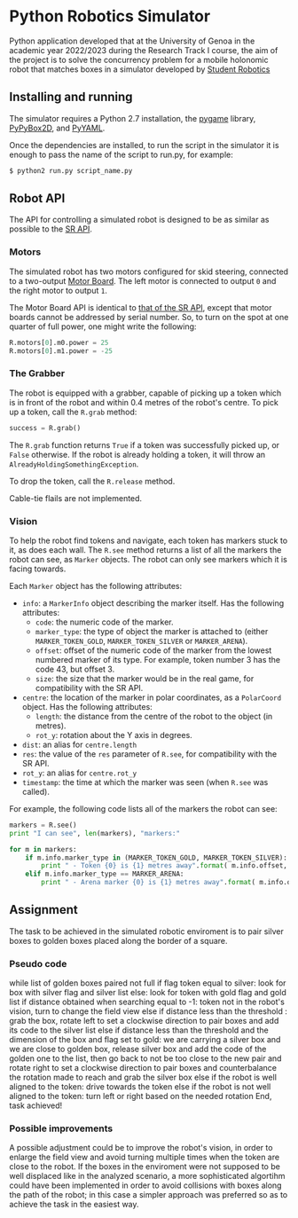 Python Robotics Simulator
================================

Python application developed that at the University of Genoa in the academic year 2022/2023 during the Research Track I course, the aim of the project is to solve the concurrency problem for a mobile holonomic robot that matches boxes in a simulator developed by [Student Robotics](https://studentrobotics.org) 

Installing and running
----------------------

The simulator requires a Python 2.7 installation, the [pygame](http://pygame.org/) library, [PyPyBox2D](https://pypi.python.org/pypi/pypybox2d/2.1-r331), and [PyYAML](https://pypi.python.org/pypi/PyYAML/).

Once the dependencies are installed, to run the script in the simulator
it is enough to pass the name of the script to run.py, for example:
``` bash
$ python2 run.py script_name.py
```

Robot API
---------
The API for controlling a simulated robot is designed to be as similar as possible to the [SR API][sr-api].
### Motors ###

The simulated robot has two motors configured for skid steering, connected to a two-output [Motor Board](https://studentrobotics.org/docs/kit/motor_board). The left motor is connected to output `0` and the right motor to output `1`.

The Motor Board API is identical to [that of the SR API](https://studentrobotics.org/docs/programming/sr/motors/), except that motor boards cannot be addressed by serial number. So, to turn on the spot at one quarter of full power, one might write the following:

```python
R.motors[0].m0.power = 25
R.motors[0].m1.power = -25
```

### The Grabber ###

The robot is equipped with a grabber, capable of picking up a token which is in front of the robot and within 0.4 metres of the robot's centre. To pick up a token, call the `R.grab` method:

```python
success = R.grab()
```

The `R.grab` function returns `True` if a token was successfully picked up, or `False` otherwise. If the robot is already holding a token, it will throw an `AlreadyHoldingSomethingException`.

To drop the token, call the `R.release` method.

Cable-tie flails are not implemented.

### Vision ###

To help the robot find tokens and navigate, each token has markers stuck to it, as does each wall. The `R.see` method returns a list of all the markers the robot can see, as `Marker` objects. The robot can only see markers which it is facing towards.

Each `Marker` object has the following attributes:

* `info`: a `MarkerInfo` object describing the marker itself. Has the following attributes:
  * `code`: the numeric code of the marker.
  * `marker_type`: the type of object the marker is attached to (either `MARKER_TOKEN_GOLD`, `MARKER_TOKEN_SILVER` or `MARKER_ARENA`).
  * `offset`: offset of the numeric code of the marker from the lowest numbered marker of its type. For example, token number 3 has the code 43, but offset 3.
  * `size`: the size that the marker would be in the real game, for compatibility with the SR API.
* `centre`: the location of the marker in polar coordinates, as a `PolarCoord` object. Has the following attributes:
  * `length`: the distance from the centre of the robot to the object (in metres).
  * `rot_y`: rotation about the Y axis in degrees.
* `dist`: an alias for `centre.length`
* `res`: the value of the `res` parameter of `R.see`, for compatibility with the SR API.
* `rot_y`: an alias for `centre.rot_y`
* `timestamp`: the time at which the marker was seen (when `R.see` was called).

For example, the following code lists all of the markers the robot can see:

```python
markers = R.see()
print "I can see", len(markers), "markers:"

for m in markers:
    if m.info.marker_type in (MARKER_TOKEN_GOLD, MARKER_TOKEN_SILVER):
        print " - Token {0} is {1} metres away".format( m.info.offset, m.dist )
    elif m.info.marker_type == MARKER_ARENA:
        print " - Arena marker {0} is {1} metres away".format( m.info.offset, m.dist )
```

[sr-api]: https://studentrobotics.org/docs/programming/sr/

## Assignment
The task to be achieved in the simulated robotic enviroment is to pair silver boxes
to golden boxes placed along the border of a square.

### Pseudo code ###
while list of golden boxes paired not full
	if flag token equal to silver:
		look for box with silver flag and silver list
	else:
		look for token with gold flag and gold list
	if distance obtained when searching equal to -1:
		token not in the robot's vision, turn to change the field view
	else if distance less than the threshold :
		grab the box, rotate left to set a clockwise direction to pair 
		boxes and add its code to the silver list 
	else if distance less than the threshold and the dimension of the box and flag set to gold:
		we are carrying a silver box and we are close to golden box, 
		release silver box and add the code of the golden one to the list, 
		then go back to not be too close to the new pair and rotate right
		to set a clockwise direction to pair boxes and counterbalance the
		rotation made to reach and grab the silver box
	else if the robot is well aligned to the token:
		drive towards the token
	else if the robot is not well aligned to the token:
		turn left or right based on the needed rotation
End, task achieved!

### Possible improvements ###
A possible adjustment could be to improve the robot's vision, in order to enlarge the field view
and avoid turning multiple times when the token are close to the robot.
If the boxes in the enviroment were not supposed to be well displaced like in the analyzed scenario, a more sophisticated 
algortihm could have been implemented in order to avoid collisions with boxes along the path of the robot; in this 
case a simpler approach was preferred so as to achieve the task in the easiest way.
	
		
		
	


